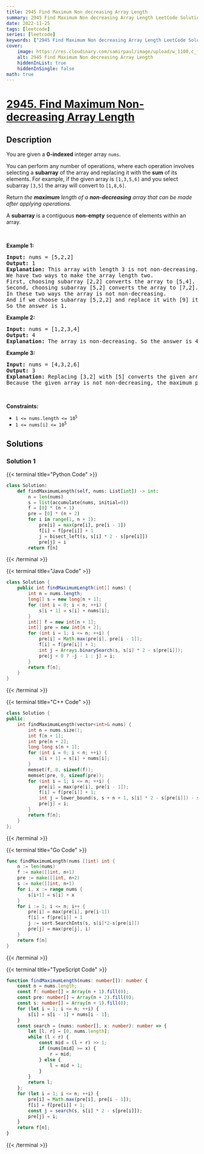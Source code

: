 ```yaml
---
title: 2945 Find Maximum Non decreasing Array Length
summary: 2945 Find Maximum Non decreasing Array Length LeetCode Solution Explained
date: 2022-11-25
tags: [leetcode]
series: [leetcode]
keywords: ["2945 Find Maximum Non decreasing Array Length LeetCode Solution Explained in all languages", "2945 Find Maximum Non decreasing Array Length", "LeetCode", "leetcode solution in Python3 C++ Java Go PHP Ruby Swift TypeScript Rust C# JavaScript C", "GeeksforGeeks", "InterviewBit", "Coding Ninjas", "HackerRank", "HackerEarth", "CodeChef", "TopCoder", "AlgoExpert", "freeCodeCamp", "Codeforces", "GitHub", "AtCoder", "Samir Paul"]
cover:
    image: https://res.cloudinary.com/samirpaul/image/upload/w_1100,c_fit,co_rgb:FFFFFF,l_text:Arial_75_bold:2945 Find Maximum Non decreasing Array Length - Solution Explained/problem-solving.webp
    alt: 2945 Find Maximum Non decreasing Array Length
    hiddenInList: true
    hiddenInSingle: false
math: true
---
```



# [2945. Find Maximum Non-decreasing Array Length](https://leetcode.com/problems/find-maximum-non-decreasing-array-length)


## Description

<p>You are given a <strong>0-indexed</strong> integer array <code>nums</code>.</p>

<p>You can perform any number of operations, where each operation involves selecting a <strong>subarray</strong> of the array and replacing it with the <strong>sum</strong> of its elements. For example, if the given array is <code>[1,3,5,6]</code> and you select subarray <code>[3,5]</code> the array will convert to <code>[1,8,6]</code>.</p>

<p>Return <em>the </em><strong><em>maximum</em></strong><em> length of a </em><strong><em>non-decreasing</em></strong><em> array that can be made after applying operations.</em></p>

<p>A <strong>subarray</strong> is a contiguous <strong>non-empty</strong> sequence of elements within an array.</p>

<p>&nbsp;</p>
<p><strong>Example 1:</strong></p>

<pre>
<strong>Input:</strong> nums = [5,2,2]
<strong>Output:</strong> 1
<strong>Explanation:</strong> This array with length 3 is not non-decreasing.
We have two ways to make the array length two.
First, choosing subarray [2,2] converts the array to [5,4].
Second, choosing subarray [5,2] converts the array to [7,2].
In these two ways the array is not non-decreasing.
And if we choose subarray [5,2,2] and replace it with [9] it becomes non-decreasing. 
So the answer is 1.
</pre>

<p><strong>Example 2:</strong></p>

<pre>
<strong>Input:</strong> nums = [1,2,3,4]
<strong>Output:</strong> 4
<strong>Explanation:</strong> The array is non-decreasing. So the answer is 4.
</pre>

<p><strong>Example 3:</strong></p>

<pre>
<strong>Input:</strong> nums = [4,3,2,6]
<strong>Output:</strong> 3
<strong>Explanation:</strong> Replacing [3,2] with [5] converts the given array to [4,5,6] that is non-decreasing.
Because the given array is not non-decreasing, the maximum<!-- notionvc: 3447a505-d1ee-4411-8cae-e52162f53a55 --> possible answer is 3.</pre>

<p>&nbsp;</p>
<p><strong>Constraints:</strong></p>

<ul>
	<li><code>1 &lt;= nums.length &lt;= 10<sup>5</sup></code></li>
	<li><code>1 &lt;= nums[i] &lt;= 10<sup>5</sup></code></li>
</ul>

## Solutions

### Solution 1

<!-- tabs:start -->

{{< terminal title="Python Code" >}}
```python
class Solution:
    def findMaximumLength(self, nums: List[int]) -> int:
        n = len(nums)
        s = list(accumulate(nums, initial=0))
        f = [0] * (n + 1)
        pre = [0] * (n + 2)
        for i in range(1, n + 1):
            pre[i] = max(pre[i], pre[i - 1])
            f[i] = f[pre[i]] + 1
            j = bisect_left(s, s[i] * 2 - s[pre[i]])
            pre[j] = i
        return f[n]
```
{{< /terminal >}}

{{< terminal title="Java Code" >}}
```java
class Solution {
    public int findMaximumLength(int[] nums) {
        int n = nums.length;
        long[] s = new long[n + 1];
        for (int i = 0; i < n; ++i) {
            s[i + 1] = s[i] + nums[i];
        }
        int[] f = new int[n + 1];
        int[] pre = new int[n + 2];
        for (int i = 1; i <= n; ++i) {
            pre[i] = Math.max(pre[i], pre[i - 1]);
            f[i] = f[pre[i]] + 1;
            int j = Arrays.binarySearch(s, s[i] * 2 - s[pre[i]]);
            pre[j < 0 ? -j - 1 : j] = i;
        }
        return f[n];
    }
}
```
{{< /terminal >}}

{{< terminal title="C++ Code" >}}
```cpp
class Solution {
public:
    int findMaximumLength(vector<int>& nums) {
        int n = nums.size();
        int f[n + 1];
        int pre[n + 2];
        long long s[n + 1];
        for (int i = 0; i < n; ++i) {
            s[i + 1] = s[i] + nums[i];
        }
        memset(f, 0, sizeof(f));
        memset(pre, 0, sizeof(pre));
        for (int i = 1; i <= n; ++i) {
            pre[i] = max(pre[i], pre[i - 1]);
            f[i] = f[pre[i]] + 1;
            int j = lower_bound(s, s + n + 1, s[i] * 2 - s[pre[i]]) - s;
            pre[j] = i;
        }
        return f[n];
    }
};
```
{{< /terminal >}}

{{< terminal title="Go Code" >}}
```go
func findMaximumLength(nums []int) int {
	n := len(nums)
	f := make([]int, n+1)
	pre := make([]int, n+2)
	s := make([]int, n+1)
	for i, x := range nums {
		s[i+1] = s[i] + x
	}
	for i := 1; i <= n; i++ {
		pre[i] = max(pre[i], pre[i-1])
		f[i] = f[pre[i]] + 1
		j := sort.SearchInts(s, s[i]*2-s[pre[i]])
		pre[j] = max(pre[j], i)
	}
	return f[n]
}
```
{{< /terminal >}}

{{< terminal title="TypeScript Code" >}}
```ts
function findMaximumLength(nums: number[]): number {
    const n = nums.length;
    const f: number[] = Array(n + 1).fill(0);
    const pre: number[] = Array(n + 2).fill(0);
    const s: number[] = Array(n + 1).fill(0);
    for (let i = 1; i <= n; ++i) {
        s[i] = s[i - 1] + nums[i - 1];
    }
    const search = (nums: number[], x: number): number => {
        let [l, r] = [0, nums.length];
        while (l < r) {
            const mid = (l + r) >> 1;
            if (nums[mid] >= x) {
                r = mid;
            } else {
                l = mid + 1;
            }
        }
        return l;
    };
    for (let i = 1; i <= n; ++i) {
        pre[i] = Math.max(pre[i], pre[i - 1]);
        f[i] = f[pre[i]] + 1;
        const j = search(s, s[i] * 2 - s[pre[i]]);
        pre[j] = i;
    }
    return f[n];
}
```
{{< /terminal >}}

<!-- tabs:end -->

<!-- end -->
